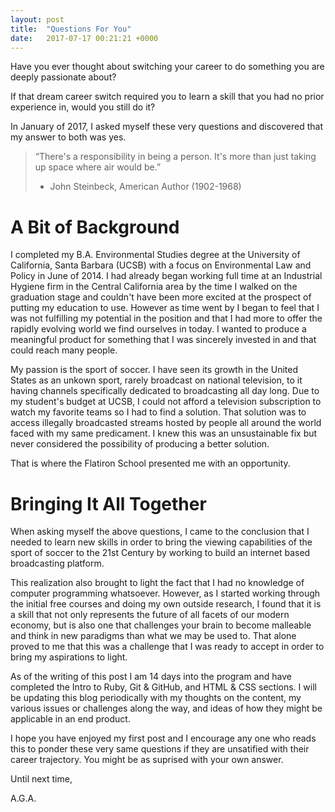 ```yaml
---
layout: post
title:  "Questions For You"
date:   2017-07-17 00:21:21 +0000
---
```



Have you ever thought about switching your career to do something you are deeply passionate about?

If that dream career switch required you to learn a skill that you had no prior experience in, would you still do it?

In January of 2017, I asked myself these very questions and discovered that my answer to both was yes.

>“There's a responsibility in being a person. It's more than just taking up space where air would be.”
>- John Steinbeck, American Author (1902-1968)

# A Bit of Background
I completed my B.A. Environmental Studies degree at the University of California, Santa Barbara (UCSB) with a focus on Environmental Law and Policy in June of 2014. I had already began working full time at an Industrial Hygiene firm in the Central California area by the time I walked on the graduation stage and couldn't have been more excited at the prospect of putting my education to use. However as time went by I began to feel that I was not fulfilling my potential in the position and that I had more to offer the rapidly evolving world we find ourselves in today. I wanted to produce a meaningful product for something that I was sincerely invested in and that could reach many people.

My passion is the sport of soccer. I have seen its growth in the United States as an unkown sport, rarely broadcast on national television, to it having channels specifically dedicated to broadcasting all day long. Due to my student's budget at UCSB, I could not afford a television subscription to watch my favorite teams so I had to find a solution. That solution was to access illegally broadcasted streams hosted by people all around the world faced with my same predicament. I knew this was an unsustainable fix but never considered the possibility of producing a better solution. 

That is where the Flatiron School presented me with an opportunity.

# Bringing It All Together
When asking myself the above questions, I came to the conclusion that I needed to learn new skills in order to bring the viewing capabilities of the sport of soccer to the 21st Century by working to build an internet based broadcasting platform.

This realization also brought to light the fact that I had no knowledge of computer programming whatsoever. However, as I started working through the initial free courses and doing my own outside research, I found that it is a skill that not only represents the future of all facets of our modern economy, but is also one that challenges your brain to become malleable and think in new paradigms than what we may be used to. That alone proved to me that this was a challenge that I was ready to accept in order to bring my aspirations to light.

As of the writing of this post I am 14 days into the program and have completed the Intro to Ruby, Git & GitHub, and HTML & CSS sections. I will be updating this blog periodically with my thoughts on the content, my various issues or challenges along the way, and ideas of how they might be applicable in an end product.

I hope you have enjoyed my first post and I encourage any one who reads this to ponder these very same questions if they are unsatified with their career trajectory. You might be as suprised with your own answer.

Until next time,

A.G.A.
